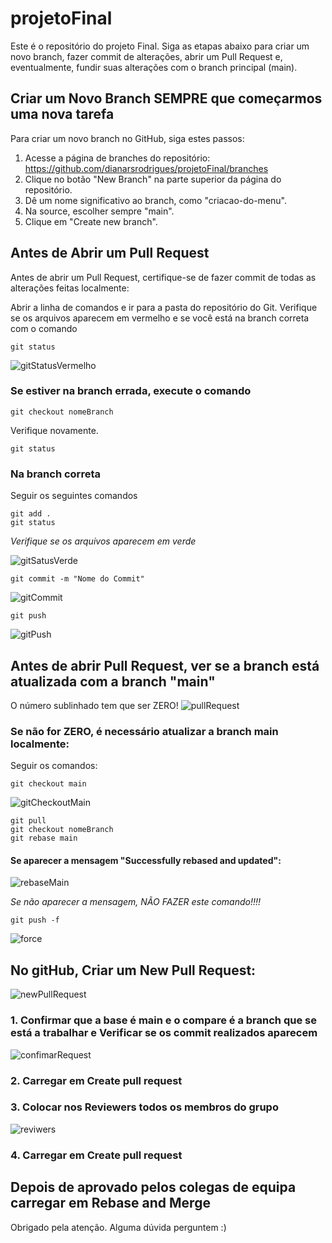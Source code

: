 # projetoFinal

Este é o repositório do projeto Final. Siga as etapas abaixo para criar um novo branch, fazer commit de alterações, abrir um Pull Request e, eventualmente, fundir suas alterações com o branch principal (main).

## Criar um Novo Branch SEMPRE que começarmos uma nova tarefa

Para criar um novo branch no GitHub, siga estes passos:

1. Acesse a página de branches do repositório: https://github.com/dianarsrodrigues/projetoFinal/branches
2. Clique no botão "New Branch" na parte superior da página do repositório.
3. Dê um nome significativo ao branch, como "criacao-do-menu".
4. Na source, escolher sempre "main".
5. Clique em "Create new branch".

## Antes de Abrir um Pull Request

Antes de abrir um Pull Request, certifique-se de fazer commit de todas as alterações feitas localmente:

Abrir a linha de comandos e ir para a pasta do repositório do Git.
Verifique se os arquivos aparecem em vermelho e se você está na branch correta com o comando
```shell
git status
```

![gitStatusVermelho](https://github.com/dianarsrodrigues/projetoFinal/assets/109226540/19e1cb7d-1a7d-4525-8bbd-973e745ccf47)

### Se estiver na branch errada, execute o comando 
```shell
git checkout nomeBranch
```
Verifique novamente.
```shell
git status
```
### Na branch correta  
Seguir os seguintes comandos 
```shell
git add .
git status
```
*Verifique se os arquivos aparecem em verde*

![gitSatusVerde](https://github.com/dianarsrodrigues/projetoFinal/assets/109226540/66039ca7-3f14-40c8-804a-0149e003a0e2)

```shell
git commit -m "Nome do Commit"
```
![gitCommit](https://github.com/dianarsrodrigues/projetoFinal/assets/109226540/d0e0ac04-2dee-40c3-bab1-f9d3934705a2)


```shell
git push
```

![gitPush](https://github.com/dianarsrodrigues/projetoFinal/assets/109226540/51d2e1e4-d003-4d7e-9a56-250a3dc0f394)

## Antes de abrir Pull Request, ver se a branch está atualizada com a branch "main"

O número sublinhado tem que ser ZERO!
![pullRequest](https://github.com/dianarsrodrigues/projetoFinal/assets/109226540/bda18db1-c300-4122-bc9a-3be8e5b196e1)

### Se não for ZERO, é necessário atualizar a branch main localmente:
Seguir os comandos:
```shell
git checkout main
```
![gitCheckoutMain](https://github.com/dianarsrodrigues/projetoFinal/assets/109226540/c2d640fe-a2fc-4f84-846f-86492d1a9fb3)

```shell
git pull
git checkout nomeBranch
git rebase main
```

#### Se aparecer a mensagem "Successfully rebased and updated":


![rebaseMain](https://github.com/dianarsrodrigues/projetoFinal/assets/109226540/3975239c-be91-4580-ad77-50a4922f4688)

*Se não aparecer a mensagem, NÃO FAZER este comando!!!!*
```shell
git push -f
```

![force](https://github.com/dianarsrodrigues/projetoFinal/assets/109226540/47b07781-72ee-4008-bb07-b8b0a21d4330)

## No gitHub, Criar um New Pull Request:

![newPullRequest](https://github.com/dianarsrodrigues/projetoFinal/assets/109226540/657989e2-5698-44aa-935e-32336aa0a317)

### 1. Confirmar que a base é main e o compare é a branch que se está a trabalhar e Verificar se os commit realizados aparecem

![confimarRequest](https://github.com/dianarsrodrigues/projetoFinal/assets/109226540/4e6c9430-9a5c-4436-a10c-17b24b2647b3)

### 2. Carregar em Create pull request
### 3. Colocar nos Reviewers todos os membros do grupo
![reviwers](https://github.com/dianarsrodrigues/projetoFinal/assets/109226540/8e9a66d2-3a78-49a8-945c-98c246264a9b)

### 4. Carregar em Create pull request

## Depois de aprovado pelos colegas de equipa carregar em Rebase and Merge

Obrigado pela atenção. 
Alguma dúvida perguntem :)
